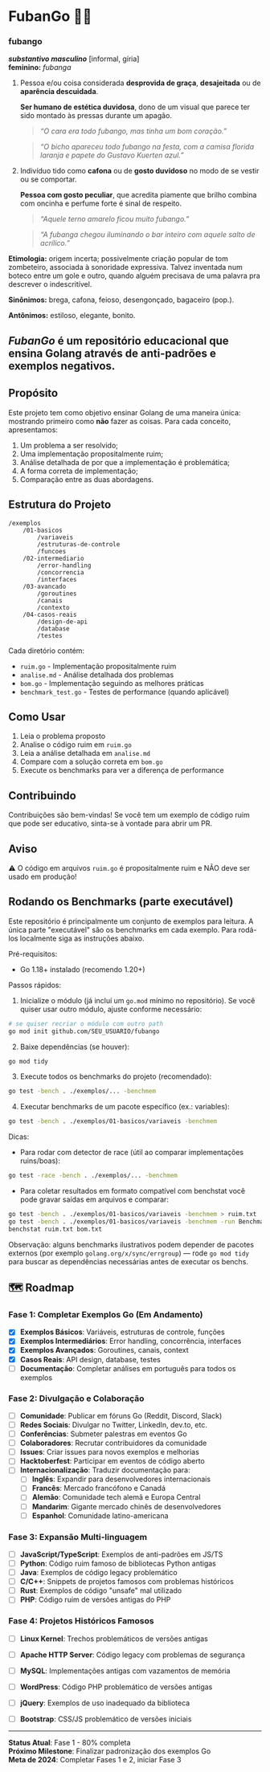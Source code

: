 # FubanGo 🚫✨

### **fubango**  
**_substantivo masculino_** \[informal, gíria\]  
**feminino:** *fubanga*  

1. Pessoa e/ou coisa considerada **desprovida de graça**, **desajeitada** ou de **aparência descuidada**. 

    **Ser humano de estética duvidosa**, dono de um visual que parece ter sido montado às pressas durante um apagão.
   > *“O cara era todo fubango, mas tinha um bom coração.”* 

   > *“O bicho apareceu todo fubango na festa, com a camisa florida laranja e papete do Gustavo Kuerten azul.”*  
 

2. Indivíduo tido como **cafona** ou de **gosto duvidoso** no modo de se vestir ou se comportar.

    **Pessoa com gosto peculiar**, que acredita piamente que brilho combina com oncinha e perfume forte é sinal de respeito.

   > *“Aquele terno amarelo ficou muito fubango.”*

   > *“A fubanga chegou iluminando o bar inteiro com aquele salto de acrílico.”* 


**Etimologia:** origem incerta; possivelmente criação popular de tom zombeteiro, associada à sonoridade expressiva. Talvez inventada num boteco entre um gole e outro, quando alguém precisava de uma palavra pra descrever o indescritível.  

**Sinônimos:** brega, cafona, feioso, desengonçado, bagaceiro (pop.).

**Antônimos:** estiloso, elegante, bonito.


*FubanGo* é um repositório educacional que ensina Golang através de anti-padrões e exemplos negativos.
---

## Propósito

Este projeto tem como objetivo ensinar Golang de uma maneira única: mostrando primeiro como **não** fazer as coisas. Para cada conceito, apresentamos:

1. Um problema a ser resolvido;
2. Uma implementação propositalmente ruim;
3. Análise detalhada de por que a implementação é problemática;
4. A forma correta de implementação;
5. Comparação entre as duas abordagens.

## Estrutura do Projeto

```
/exemplos
    /01-basicos
        /variaveis
        /estruturas-de-controle
        /funcoes
    /02-intermediario
        /error-handling
        /concorrencia
        /interfaces
    /03-avancado
        /goroutines
        /canais
        /contexto
    /04-casos-reais
        /design-de-api
        /database
        /testes
```

Cada diretório contém:
- `ruim.go` - Implementação propositalmente ruim
- `analise.md` - Análise detalhada dos problemas
- `bom.go` - Implementação seguindo as melhores práticas
- `benchmark_test.go` - Testes de performance (quando aplicável)

## Como Usar

1. Leia o problema proposto
2. Analise o código ruim em `ruim.go`
3. Leia a análise detalhada em `analise.md`
4. Compare com a solução correta em `bom.go`
5. Execute os benchmarks para ver a diferença de performance

## Contribuindo

Contribuições são bem-vindas! Se você tem um exemplo de código ruim que pode ser educativo, sinta-se à vontade para abrir um PR.

## Aviso

⚠️ O código em arquivos `ruim.go` é propositalmente ruim e NÃO deve ser usado em produção!

## Rodando os Benchmarks (parte executável)

Este repositório é principalmente um conjunto de exemplos para leitura. A única parte "executável" são os benchmarks em cada exemplo. Para rodá-los localmente siga as instruções abaixo.

Pré-requisitos:
- Go 1.18+ instalado (recomendo 1.20+)

Passos rápidos:

1. Inicialize o módulo (já incluí um `go.mod` mínimo no repositório). Se você quiser usar outro módulo, ajuste conforme necessário:

```bash
# se quiser recriar o módulo com outro path
go mod init github.com/SEU_USUARIO/fubango
```

2. Baixe dependências (se houver):

```bash
go mod tidy
```

3. Execute todos os benchmarks do projeto (recomendado):

```bash
go test -bench . ./exemplos/... -benchmem
```

4. Executar benchmarks de um pacote específico (ex.: variables):

```bash
go test -bench . ./exemplos/01-basicos/variaveis -benchmem
```

Dicas:
- Para rodar com detector de race (útil ao comparar implementações ruins/boas):

```bash
go test -race -bench . ./exemplos/... -benchmem
```

- Para coletar resultados em formato compatível com benchstat você pode gravar saídas em arquivos e comparar:

```bash
go test -bench . ./exemplos/01-basicos/variaveis -benchmem > ruim.txt
go test -bench . ./exemplos/01-basicos/variaveis -benchmem -run BenchmarkGood -benchmem > bom.txt
benchstat ruim.txt bom.txt
```

Observação: alguns benchmarks ilustrativos podem depender de pacotes externos (por exemplo `golang.org/x/sync/errgroup`) — rode `go mod tidy` para buscar as dependências necessárias antes de executar os benchs.

## 🗺️ Roadmap

### Fase 1: Completar Exemplos Go (Em Andamento)
- [x] **Exemplos Básicos**: Variáveis, estruturas de controle, funções
- [x] **Exemplos Intermediários**: Error handling, concorrência, interfaces  
- [x] **Exemplos Avançados**: Goroutines, canais, context
- [x] **Casos Reais**: API design, database, testes
- [ ] **Documentação**: Completar análises em português para todos os exemplos

### Fase 2: Divulgação e Colaboração
- [ ] **Comunidade**: Publicar em fóruns Go (Reddit, Discord, Slack)
- [ ] **Redes Sociais**: Divulgar no Twitter, LinkedIn, dev.to, etc.
- [ ] **Conferências**: Submeter palestras em eventos Go
- [ ] **Colaboradores**: Recrutar contribuidores da comunidade
- [ ] **Issues**: Criar issues para novos exemplos e melhorias
- [ ] **Hacktoberfest**: Participar em eventos de código aberto
- [ ] **Internacionalização**: Traduzir documentação para:
  - [ ] **Inglês**: Expandir para desenvolvedores internacionais
  - [ ] **Francês**: Mercado francófono e Canadá
  - [ ] **Alemão**: Comunidade tech alemã e Europa Central
  - [ ] **Mandarim**: Gigante mercado chinês de desenvolvedores
  - [ ] **Espanhol**: Comunidade latino-americana

### Fase 3: Expansão Multi-linguagem
- [ ] **JavaScript/TypeScript**: Exemplos de anti-padrões em JS/TS
- [ ] **Python**: Código ruim famoso de bibliotecas Python antigas
- [ ] **Java**: Exemplos de código legacy problemático
- [ ] **C/C++**: Snippets de projetos famosos com problemas históricos
- [ ] **Rust**: Exemplos de código "unsafe" mal utilizado
- [ ] **PHP**: Código ruim de versões antigas do PHP

### Fase 4: Projetos Históricos Famosos
- [ ] **Linux Kernel**: Trechos problemáticos de versões antigas
- [ ] **Apache HTTP Server**: Código legacy com problemas de segurança
- [ ] **MySQL**: Implementações antigas com vazamentos de memória
- [ ] **WordPress**: Código PHP problemático de versões antigas
- [ ] **jQuery**: Exemplos de uso inadequado da biblioteca
- [ ] **Bootstrap**: CSS/JS problemático de versões iniciais


---

**Status Atual**: Fase 1 - 80% completa  
**Próximo Milestone**: Finalizar padronização dos exemplos Go  
**Meta de 2024**: Completar Fases 1 e 2, iniciar Fase 3
